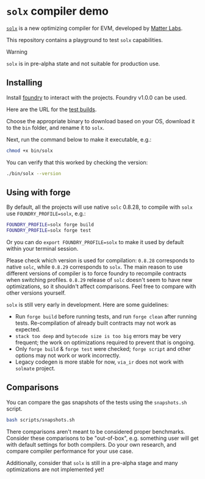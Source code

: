 # `solx` compiler demo

[`solx`](https://github.com/matter-labs/solx) is a new optimizing compiler for EVM, developed by [Matter Labs](https://matter-labs.io/).

This repository contains a playground to test `solx` capabilities.

> [!WARNING]  
> `solx` is in pre-alpha state and not suitable for production use.

## Installing

Install [foundry](https://book.getfoundry.sh/getting-started/installation) to interact with the projects.
Foundry v1.0.0 can be used.

Here are the URL for the [test builds](https://github.com/matter-labs/solx/releases).

Choose the appropriate binary to download based on your OS, download it to the `bin` folder, and rename it to `solx`.

Next, run the command below to make it executable, e.g.:

```bash
chmod +x bin/solx
```

You can verify that this worked by checking the version:

```bash
./bin/solx --version
```

## Using with forge

By default, all the projects will use native `solc` 0.8.28, to compile with `solx` use `FOUNDRY_PROFILE=solx`, e.g.:

```bash
FOUNDRY_PROFILE=solx forge build
FOUNDRY_PROFILE=solx forge test
```

Or you can do `export FOUNDRY_PROFILE=solx` to make it used by default within your terminal session.

Please check which version is used for compilation: `0.8.28` corresponds to native `solc`, while `0.8.29` corresponds to `solx`.
The main reason to use different versions of compiler is to force foundry to recompile contracts when switching profiles.
`0.8.29` release of `solc` doesn't seem to have new optimizations, so it shouldn't affect comparisons. Feel free to compare
with other versions yourself.

`solx` is still very early in development. Here are some guidelines:

- Run `forge build` before running tests, and run `forge clean` after running tests. Re-compilation of already built contracts may not work as expected.
- `stack too deep` and `bytecode size is too big` errors may be very frequent; the work on optimizations required to prevent that is ongoing.
- Only `forge build` & `forge test` were checked; `forge script` and other options may not work or work incorrectly.
- Legacy codegen is more stable for now, `via_ir` does not work with `solmate` project.

## Comparisons

You can compare the gas snapshots of the tests using the `snapshots.sh` script.

```bash
bash scripts/snapshots.sh
```

There comparisons aren't meant to be considered proper benchmarks. Consider these comparisons to be "out-of-box", e.g. something
user will get with default settings for both compilers. Do your own research, and compare compiler performance for your
use case.

Additionally, consider that `solx` is still in a pre-alpha stage and many optimizations are not implemented yet!
